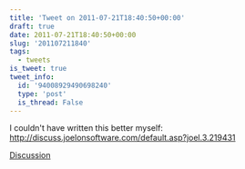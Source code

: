 ```yaml
---
title: 'Tweet on 2011-07-21T18:40:50+00:00'
draft: true
date: 2011-07-21T18:40:50+00:00
slug: '201107211840'
tags:
  - tweets
is_tweet: true
tweet_info:
  id: '94008929490698240'
  type: 'post'
  is_thread: False
---
```




I couldn't have written this better myself: <http://discuss.joelonsoftware.com/default.asp?joel.3.219431>

[Discussion](https://x.com/sytelus/status/94008929490698240)
